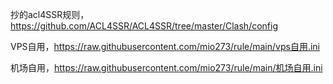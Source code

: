 抄的acl4SSR规则，https://github.com/ACL4SSR/ACL4SSR/tree/master/Clash/config

VPS自用，https://raw.githubusercontent.com/mio273/rule/main/vps自用.ini

机场自用，https://raw.githubusercontent.com/mio273/rule/main/机场自用.ini
